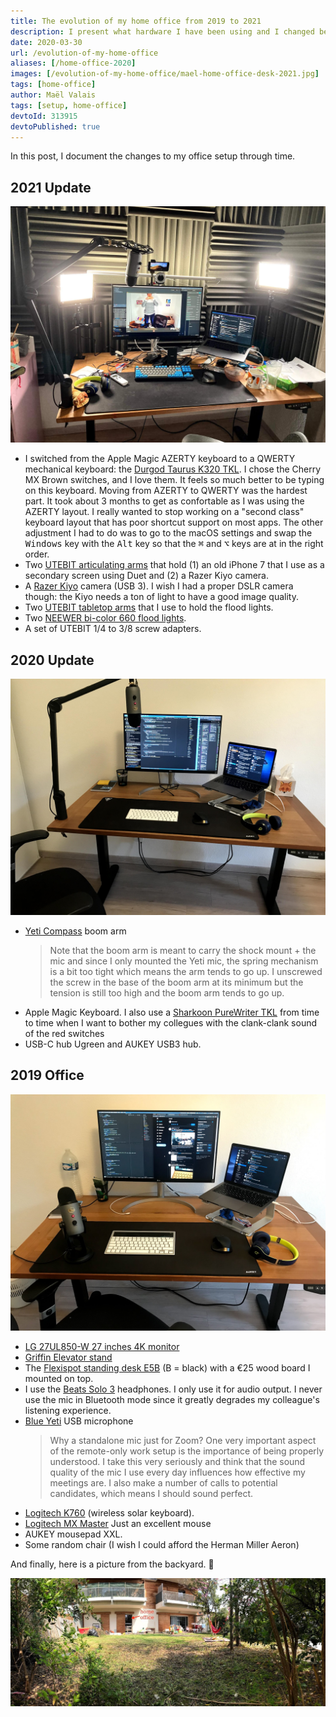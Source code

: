 ```yaml
---
title: The evolution of my home office from 2019 to 2021
description: I present what hardware I have been using and I changed between 2019 and 2021!
date: 2020-03-30
url: /evolution-of-my-home-office
aliases: [/home-office-2020]
images: [/evolution-of-my-home-office/mael-home-office-desk-2021.jpg]
tags: [home-office]
author: Maël Valais
tags: [setup, home-office]
devtoId: 313915
devtoPublished: true
---
```


In this post, I document the changes to my office setup through time.

## 2021 Update

![My home office in 2020](mael-home-office-desk-2021.jpg)

- I switched from the Apple Magic AZERTY keyboard to a QWERTY mechanical keyboard: the [Durgod Taurus K320 TKL](https://www.amazon.com/DURGOD-Mechanical-Interface-Tenkeyless-Anti-Ghosting/dp/B07B8J6C3C). I chose the Cherry MX Brown switches, and I love them. It feels so much better to be typing on this keyboard. Moving from AZERTY to QWERTY was the hardest part. It took about 3 months to get as confortable as I was using the AZERTY layout. I really wanted to stop working on a "second class" keyboard layout that has poor shortcut support on most apps. The other adjustment I had to do was to go to the macOS settings and swap the <kbd>Windows</kbd> key with the <kbd>Alt</kbd> key so that the <kbd>⌘</kbd> and <kbd/>⌥</kbd> keys are at in the right order.
- Two [UTEBIT articulating arms](https://www.amazon.com/UTEBIT-Upgraded-Articulating-Friction-Adjustable/dp/B07H77KB7R/ref=sr_1_6?dchild=1&keywords=UTEBIT+Desk+Mount+Metal+Tabletop+Light+Stand+Adjustable&qid=1615567111&sr=8-6) that hold (1) an old iPhone 7 that I use as a secondary screen using Duet and (2) a Razer Kiyo camera.
- A [Razer Kiyo](https://www.razer.com/streaming-cameras/razer-kiyo) camera (USB 3). I wish I had a proper DSLR camera though: the Kiyo needs a ton of light to have a good image quality.
- Two [UTEBIT tabletop arms](https://www.amazon.com/UTEBIT-Shooting-Adjustable-Aluminum-Tabletop/dp/B08PYY95LJ/ref=sr_1_3?dchild=1&keywords=UTEBIT+Desk+Mount+Metal+Tabletop+Light+Stand+Adjustable&qid=1615567111&sr=8-3) that I use to hold the flood lights.
- Two [NEEWER bi-color 660 flood lights](https://www.amazon.com/Neewer-Pieces-Bi-color-Video-Light/dp/B06XW3B81V).
- A set of UTEBIT 1/4 to 3/8 screw adapters.

## 2020 Update

![My home office in 2020](mael-home-office-desk-2020.jpg)

- [Yeti Compass](https://www.bluedesigns.com/products/compass) boom arm
  > Note that the boom arm is meant to carry the shock mount + the mic and since I only mounted the Yeti mic, the spring mechanism is a bit too tight which means the arm tends to go up. I unscrewed the screw in the base of the boom arm at its minimum but the tension is still too high and the boom arm tends to go up.
- Apple Magic Keyboard. I also use a [Sharkoon PureWriter TKL](https://fr.sharkoon.com/product/PureWriter%20TKL) from time to time when I want to bother my collegues with the clank-clank sound of the red switches
- USB-C hub Ugreen and AUKEY USB3 hub.

## 2019 Office

![My home office in 2020](mael-home-office-desk-2019.jpg)

- [LG 27UL850-W 27 inches 4K monitor](https://www.amazon.com/LG-27UL850-W-Display-DisplayHDR-Connectivity/dp/B07MKT1W65/ref=cm_cr_arp_d_product_top?ie=UTF8)
- [Griffin Elevator stand](https://griffintechnology.com/products/elevator)
- The [Flexispot standing desk E5B](https://www.amazon.co.uk/FlexiSpot-Adjustable-Electric-Standing-Automatic/dp/B071G2NSRP/ref=sr_1_fkmr0_1?keywords=flexispot%2BE5B&qid=1563776981&s=electronics&sr=8-1-fkmr0&th=1) (B = black) with a €25 wood board I mounted on top.
- I use the [Beats Solo 3](https://www.beatsbydre.com/fr/headphones/solo3-wireless) headphones. I only use it for audio output. I never use the mic in Bluetooth mode since it greatly degrades my colleague's listening experience.
- [Blue Yeti](https://www.bluedesigns.com/products/yeti) USB microphone
  > Why a standalone mic just for Zoom? One very important aspect of the remote-only work setup is the importance of being properly understood. I take this very seriously and think that the sound quality of the mic I use every day influences how effective my meetings are. I also make a number of calls to potential candidates, which means I should sound perfect.
- [Logitech K760](https://www.amazon.com/Logitech-Wireless-Solar-Kebyoard-iPhone/dp/B007VL8Y2C) (wireless solar keyboard).
- [Logitech MX Master](https://www.amazon.co.uk/Logitech-Master-Wireless-Bluetooth-Windows/dp/B00ULNAOMA) Just an excellent mouse
- AUKEY mousepad XXL.
- Some random chair (I wish I could afford the Herman Miller Aeron)

<!--
## Cool software stuff

- USB overdrive (the default macOS mouse acceleration drives me crazy; also
  allows me to invert up/down scolling for the mouse only; I keep "natural
  scrolling" turned on in the system settings)
- HyperSwitch for switching between windows with <kbd>alt+tab</kbd> (<kbd>cmd+tab</kbd> only allows to switch between apps)
- iTerm 2 + zsh + antigen + async prompt theme (agkozak-zsh-prompt) + tons
  of stuff around command line
-->

And finally, here is a picture from the backyard. 🙂

![Backyard](at-maels.jpg)
